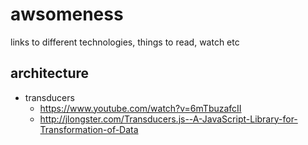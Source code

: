 # awsomeness
links to different technologies, things to read, watch etc

## architecture

- transducers
  - https://www.youtube.com/watch?v=6mTbuzafcII
  - http://jlongster.com/Transducers.js--A-JavaScript-Library-for-Transformation-of-Data
